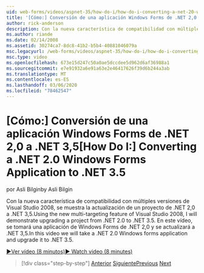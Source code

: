 ```yaml
---
uid: web-forms/videos/aspnet-35/how-do-i/how-do-i-converting-a-net-20-windows-forms-application-to-net-35
title: '[Cómo:] Conversión de una aplicación Windows Forms de .NET 2,0 a .NET 3,5 | Microsoft Docs'
author: rick-anderson
description: Con la nueva característica de compatibilidad con múltiples versiones de Visual Studio 2008, se muestra la actualización de un proyecto de .NET 2,0 a .NET 3,5. En este vídeo se llevará a cabo una...
ms.author: riande
ms.date: 02/14/2008
ms.assetid: 30274ca7-8dc8-41b2-b5b4-40881046079a
msc.legacyurl: /web-forms/videos/aspnet-35/how-do-i/how-do-i-converting-a-net-20-windows-forms-application-to-net-35
msc.type: video
ms.openlocfilehash: 673e15d247c50a0ae5dccdee5d962d6af36988a1
ms.sourcegitcommit: e7e91932a6e91a63e2e46417626f39d6b244a3ab
ms.translationtype: MT
ms.contentlocale: es-ES
ms.lasthandoff: 03/06/2020
ms.locfileid: "78462547"
---
```

# <a name="how-do-i-converting-a-net-20-windows-forms-application-to-net-35"></a><span data-ttu-id="f7fe2-104">[Cómo:] Conversión de una aplicación Windows Forms de .NET 2,0 a .NET 3,5</span><span class="sxs-lookup"><span data-stu-id="f7fe2-104">[How Do I:] Converting a .NET 2.0 Windows Forms Application to .NET 3.5</span></span>

<span data-ttu-id="f7fe2-105">por Asli Bilgin</span><span class="sxs-lookup"><span data-stu-id="f7fe2-105">by Asli Bilgin</span></span>

<span data-ttu-id="f7fe2-106">Con la nueva característica de compatibilidad con múltiples versiones de Visual Studio 2008, se muestra la actualización de un proyecto de .NET 2,0 a .NET 3,5.</span><span class="sxs-lookup"><span data-stu-id="f7fe2-106">Using the new multi-targeting feature of Visual Studio 2008, I will demonstrate upgrading a project from .NET 2.0 to .NET 3.5.</span></span> <span data-ttu-id="f7fe2-107">En este vídeo, se tomará una aplicación de Windows Forms de .NET 2,0 y se actualizará a .NET 3,5.</span><span class="sxs-lookup"><span data-stu-id="f7fe2-107">In this video we will take a .NET 2.0 Windows forms application and upgrade it to .NET 3.5.</span></span>

[<span data-ttu-id="f7fe2-108">&#9654;Ver vídeo (8 minutos)</span><span class="sxs-lookup"><span data-stu-id="f7fe2-108">&#9654; Watch video (8 minutes)</span></span>](https://channel9.msdn.com/Blogs/ASP-NET-Site-Videos/how-do-i-converting-a-net-20-windows-forms-application-to-net-35)

> [!div class="step-by-step"]
> <span data-ttu-id="f7fe2-109">[Anterior](how-do-i-advance-cascading-style-sheet-features-and-management.md)
> [Siguiente](how-do-i-get-started-with-the-entity-framework.md)</span><span class="sxs-lookup"><span data-stu-id="f7fe2-109">[Previous](how-do-i-advance-cascading-style-sheet-features-and-management.md)
[Next](how-do-i-get-started-with-the-entity-framework.md)</span></span>
